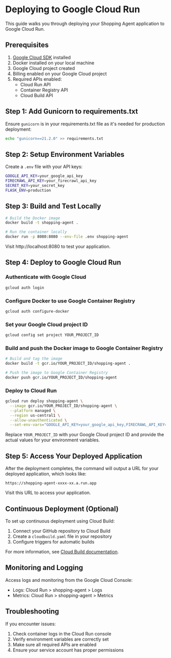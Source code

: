 # Deploying to Google Cloud Run

This guide walks you through deploying your Shopping Agent application to Google Cloud Run.

## Prerequisites

1. [Google Cloud SDK](https://cloud.google.com/sdk/docs/install) installed
2. Docker installed on your local machine
3. Google Cloud project created
4. Billing enabled on your Google Cloud project
5. Required APIs enabled:
   - Cloud Run API
   - Container Registry API
   - Cloud Build API

## Step 1: Add Gunicorn to requirements.txt

Ensure `gunicorn` is in your requirements.txt file as it's needed for production deployment:

```bash
echo "gunicorn==21.2.0" >> requirements.txt
```

## Step 2: Setup Environment Variables

Create a `.env` file with your API keys:

```bash
GOOGLE_API_KEY=your_google_api_key
FIRECRAWL_API_KEY=your_firecrawl_api_key
SECRET_KEY=your_secret_key
FLASK_ENV=production
```

## Step 3: Build and Test Locally

```bash
# Build the Docker image
docker build -t shopping-agent .

# Run the container locally
docker run -p 8080:8080 --env-file .env shopping-agent
```

Visit http://localhost:8080 to test your application.

## Step 4: Deploy to Google Cloud Run

### Authenticate with Google Cloud

```bash
gcloud auth login
```

### Configure Docker to use Google Container Registry

```bash
gcloud auth configure-docker
```

### Set your Google Cloud project ID

```bash
gcloud config set project YOUR_PROJECT_ID
```

### Build and push the Docker image to Google Container Registry

```bash
# Build and tag the image
docker build -t gcr.io/YOUR_PROJECT_ID/shopping-agent .

# Push the image to Google Container Registry
docker push gcr.io/YOUR_PROJECT_ID/shopping-agent
```

### Deploy to Cloud Run

```bash
gcloud run deploy shopping-agent \
  --image gcr.io/YOUR_PROJECT_ID/shopping-agent \
  --platform managed \
  --region us-central1 \
  --allow-unauthenticated \
  --set-env-vars="GOOGLE_API_KEY=your_google_api_key,FIRECRAWL_API_KEY=your_firecrawl_api_key,SECRET_KEY=your_secret_key"
```

Replace `YOUR_PROJECT_ID` with your Google Cloud project ID and provide the actual values for your environment variables.

## Step 5: Access Your Deployed Application

After the deployment completes, the command will output a URL for your deployed application, which looks like:

```
https://shopping-agent-xxxx-xx.a.run.app
```

Visit this URL to access your application.

## Continuous Deployment (Optional)

To set up continuous deployment using Cloud Build:

1. Connect your GitHub repository to Cloud Build
2. Create a `cloudbuild.yaml` file in your repository
3. Configure triggers for automatic builds

For more information, see [Cloud Build documentation](https://cloud.google.com/build/docs/deploying-builds/deploy-cloud-run).

## Monitoring and Logging

Access logs and monitoring from the Google Cloud Console:
- Logs: Cloud Run > shopping-agent > Logs
- Metrics: Cloud Run > shopping-agent > Metrics

## Troubleshooting

If you encounter issues:

1. Check container logs in the Cloud Run console
2. Verify environment variables are correctly set
3. Make sure all required APIs are enabled
4. Ensure your service account has proper permissions
